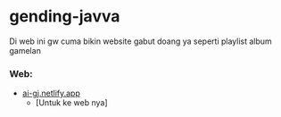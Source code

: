 # gending-javva
Di web ini gw cuma bikin website gabut doang ya seperti playlist album gamelan
### Web:
  - [ai-gj.netlify.app](https://ai-fj.netlify.app)
      - [Untuk ke web nya]

